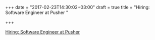 +++
date = "2017-02-23T14:30:02+03:00"
draft = true
title = "Hiring: Software Engineer at Pusher "

+++

<p><a href="https://pusher.workable.com/jobs/346844">Hiring: Software Engineer at Pusher </a></p>
